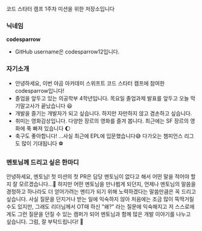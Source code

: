 코드 스타터 캠프 1주차 미션을 위한 저장소입니다
### 닉네임
**codesparrow**
* GitHub username은 codesparrow12입니다. 

### 자기소개
* 안녕하세요, 이번 야곰 아카데미 스위프트 코드 스타터 캠프에 참여한 codesparrow입니다!
* 졸업을 앞두고 있는 의공학부 4학년입니다. 목요일 졸업과제 발표를 앞두고 오늘 막 기말고사가 끝났습니다 😆
* 개발을 즐기는 개발자가 되고 싶습니다. 하지만 자만하지 않고 겸손하고 싶습니다.
* 취미는 영화감상입니다. 다양한 장르의 영화를 즐겨 봅니다. 최근에는 SF 장르의 영화에 푹 빠져 있습니다 🌔
* 축구도 좋아합니다! ...사실 최근에 EPL에 입문했습니다😅 다가오는 챔피언스 리그도 많이 기대됩니다 ⚽️
### 멘토님께 드리고 싶은 한마디
안녕하세요, 멘토님! 첫 미션의 첫 PR은 담당 멘토님이 없다고 해서 어떤 말을 적어야 할 지 잘 모르겠습니다...🤔 하지만 어떤 멘토님을 만나뵙게 되던지, 언제나 멘토님의 말씀을 경청하고 하나라도 더 얻어가려는 멘티가 되기 위해 노력하겠다는 말씀만큼은 꼭 드리고 싶습니다. 사실 질문을 던지거나 받는 일에 익숙하지 않아 처음에는 조금 많이 뚝딱거릴 수도 있지만, 그래도 리더님께서 OT때 하신 "왜?" 라는 질문에 익숙해지고 저 스스로에게도 그런 질문을 던질 수 있는 캠퍼가 되어 멘토님과 함께 많은 개발 이야기를 나누고 싶습니다.
그럼, 잘 부탁드립니다! 🙌
